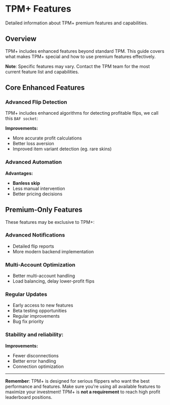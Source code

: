 # TPM+ Features

Detailed information about TPM+ premium features and capabilities.

## Overview

TPM+ includes enhanced features beyond standard TPM. This guide covers what makes TPM+ special and how to use premium features effectively.

**Note**: Specific features may vary. Contact the TPM team for the most current feature list and capabilities.

## Core Enhanced Features

### Advanced Flip Detection

TPM+ includes enhanced algorithms for detecting profitable flips, we call
this `BAF socket`:

**Improvements:**
- More accurate profit calculations
- Better loss aversion
- Improved item variant detection (eg. rare skins)

### Advanced Automation

**Advantages:**
- **Banless skip**
- Less manual intervention
- Better pricing decisions

## Premium-Only Features

These features may be exclusive to TPM+:

### Advanced Notifications

- Detailed flip reports
- More modern backend implementation

### Multi-Account Optimization

- Better multi-account handling
- Load balancing, delay lower-profit flips

### Regular Updates

- Early access to new features
- Beta testing opportunities
- Regular improvements
- Bug fix priority

### Stability and reliability:

**Improvements:**
- Fewer disconnections
- Better error handling
- Connection optimization


---

**Remember**: TPM+ is designed for serious flippers who want the best performance and features. Make sure you're using all available features to maximize your investment! 
TPM+ is **not a requirement** to reach high profit leaderboard positions.
